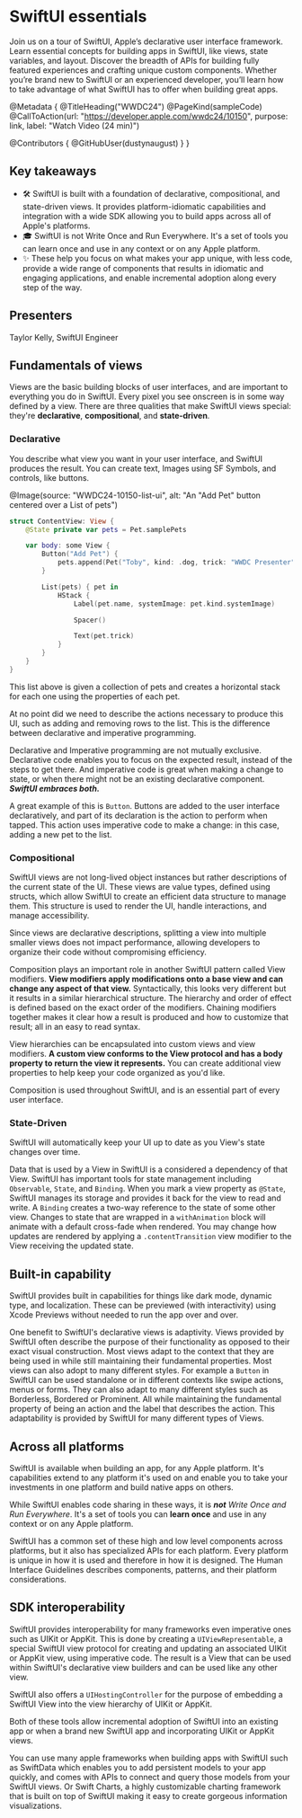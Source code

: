 # SwiftUI essentials

Join us on a tour of SwiftUI, Apple’s declarative user interface framework. Learn essential concepts for building apps in SwiftUI, like views, state variables, and layout. Discover the breadth of APIs for building fully featured experiences and crafting unique custom components. Whether you’re brand new to SwiftUI or an experienced developer, you’ll learn how to take advantage of what SwiftUI has to offer when building great apps.

@Metadata {
   @TitleHeading("WWDC24")
   @PageKind(sampleCode)
   @CallToAction(url: "https://developer.apple.com/wwdc24/10150", purpose: link, label: "Watch Video (24 min)")

   @Contributors {
      @GitHubUser(dustynaugust)
   }
}

## Key takeaways
* 🛠️ SwiftUI is built with a foundation of declarative, compositional, and state-driven views. It provides platform-idiomatic capabilities and integration with a wide SDK allowing you to build apps across all of Apple's platforms. 
* 🎓 SwiftUI is not Write Once and Run Everywhere. It's a set of tools you can learn once and use in any context or on any Apple platform.
* ✨ These help you focus on what makes your app unique, with less code, provide a wide range of components that results in idiomatic and engaging applications, and enable incremental adoption along every step of the way.


## Presenters
Taylor Kelly, SwiftUI Engineer

## Fundamentals of views
Views are the basic building blocks of user interfaces, and are important to everything you do in SwiftUI. Every pixel you see onscreen is in some way defined by a view. There are three qualities that make SwiftUI views special: they're **declarative**, **compositional**, and **state-driven**. 

### Declarative
You describe what view you want in your user interface, and SwiftUI produces the result. You can create text, Images using SF Symbols, and controls, like buttons.

@Image(source: "WWDC24-10150-list-ui", alt: "An \"Add Pet\" button centered over a List of pets")

```swift
struct ContentView: View {
    @State private var pets = Pet.samplePets

    var body: some View {
        Button("Add Pet") {
            pets.append(Pet("Toby", kind: .dog, trick: "WWDC Presenter"))
        }

        List(pets) { pet in
            HStack {
                Label(pet.name, systemImage: pet.kind.systemImage)

                Spacer()

                Text(pet.trick)
            }
        }
    }
}

```

This list above is given a collection of pets and creates a horizontal stack for each one using the properties of each pet.

At no point did we need to describe the actions necessary to produce this UI, such as adding and removing rows to the list. This is the difference between declarative and imperative programming.

Declarative and Imperative programming are not mutually exclusive. Declarative code enables you to focus on the expected result, instead of the steps to get there. And imperative code is great when making a change to state, or when there might not be an existing declarative component. _**SwiftUI embraces both.**_ 

A great example of this is `Button`. Buttons are added to the user interface declaratively, and part of its declaration is the action to perform when tapped. This action uses imperative code to make a change: in this case, adding a new pet to the list.


### Compositional

SwiftUI views are not long-lived object instances but rather descriptions of the current state of the UI. These views are value types, defined using structs, which allow SwiftUI to create an efficient data structure to manage them. This structure is used to render the UI, handle interactions, and manage accessibility. 

Since views are declarative descriptions, splitting a view into multiple smaller views does not impact performance, allowing developers to organize their code without compromising efficiency.

Composition plays an important role in another SwiftUI pattern called View modifiers. **View modifiers apply modifications onto a base view and can change any aspect of that view.** Syntactically, this looks very different but it results in a similar hierarchical structure. The hierarchy and order of effect is defined based on the exact order of the modifiers. Chaining modifiers together makes it clear how a result is produced and how to customize that result; all in an easy to read syntax.

View hierarchies can be encapsulated into custom views and view modifiers. **A custom view conforms to the View protocol and has a body property to return the view it represents.** You can create additional view properties to help keep your code organized as you'd like.

Composition is used throughout SwiftUI, and is an essential part of every user interface.

### State-Driven 
SwiftUI will automatically keep your UI up to date as you View's state changes over time. 

Data that is used by a View in SwiftUI is a considered a dependency of that View. SwiftUI has important tools for state management including `Observable`, `State`, and `Binding`. When you mark a view property as `@State`, SwiftUI manages its storage and provides it back for the view to read and write. A `Binding` creates a two-way reference to the state of some other view. Changes to state that are wrapped in a `withAnimation` block will animate with a default cross-fade when rendered. You may change how updates are rendered by applying a `.contentTransition` view modifier to the View receiving the updated state.

## Built-in capability
SwiftUI provides built in capabilities for things like dark mode, dynamic type, and localization. These can be previewed (with interactivity) using Xcode Previews without needed to run the app over and over.

One benefit to SwiftUI's declarative views is adaptivity. Views provided by SwiftUI often describe the purpose of their functionality as opposed to their exact visual construction. Most views adapt to the context that they are being used in while still maintaining their fundamental properties. Most views can also adopt to many different styles. For example a `Button` in SwiftUI can be used standalone or in different contexts like swipe actions, menus or forms. They can also adapt to many different styles such as  Borderless, Bordered or Prominent. All while maintaining the fundamental property of being an action and the label that describes the action. This adaptability is provided by SwiftUI for many different types of Views.

## Across all platforms
SwiftUI is available when building an app, for any Apple platform. It's capabilities extend to any platform it's used on and enable you to take your investments in one platform and build native apps on others.

While SwiftUI enables code sharing in these ways, it is _**not** Write Once and Run Everywhere_. It's a set of tools you can **learn once** and use in any context or on any Apple platform.

SwiftUI has a common set of these high and low level components across platforms, but it also has specialized APIs for each platform. Every platform is unique in how it is used and therefore in how it is designed. The Human Interface Guidelines describes components, patterns, and their platform considerations.

## SDK interoperability
SwiftUI provides interoperability for many frameworks even imperative ones such as UIKit or AppKit. This is done  by creating a `UIViewRepresentable`, a special SwiftUI view protocol for creating and updating an associated UIKit or AppKit view, using imperative code. The result is a View that can be used within SwiftUI's declarative view builders and can be used like any other view.

SwiftUI also offers a `UIHostingController` for the purpose of embedding a SwiftUI View into the view hierarchy of UIKit or AppKit.

Both of these tools allow incremental adoption of SwiftUI into an existing app or when a brand new SwiftUI app and incorporating UIKit or AppKit views.

You can use many apple frameworks when building apps with SwiftUI such as SwiftData which enables you to add persistent models to your app quickly, and comes with APIs to connect and query those models from your SwiftUI views. Or Swift Charts, a highly customizable charting framework that is built on top of SwiftUI making it easy to create gorgeous information visualizations.
